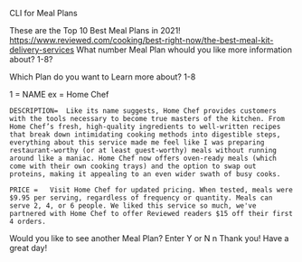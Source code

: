 CLI for Meal Plans

These are the Top 10 Best Meal Plans in 2021!
https://www.reviewed.com/cooking/best-right-now/the-best-meal-kit-delivery-services
What number Meal Plan whould you like more information about? 1-8?


Which Plan do you want to Learn more about?
1-8


1 = NAME
    ex = Home Chef
    
    DESCRIPTION=  Like its name suggests, Home Chef provides customers with the tools necessary to become true masters of the kitchen. From Home Chef’s fresh, high-quality ingredients to well-written recipes that break down intimidating cooking methods into digestible steps, everything about this service made me feel like I was preparing restaurant-worthy (or at least guest-worthy) meals without running around like a maniac. Home Chef now offers oven-ready meals (which come with their own cooking trays) and the option to swap out proteins, making it appealing to an even wider swath of busy cooks.

    PRICE =   Visit Home Chef for updated pricing. When tested, meals were $9.95 per serving, regardless of frequency or quantity. Meals can serve 2, 4, or 6 people. We liked this service so much, we've partnered with Home Chef to offer Reviewed readers $15 off their first 4 orders.


Would you like to see another Meal Plan? Enter Y or N
n
Thank you! Have a great day!








